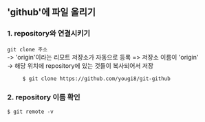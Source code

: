 ## 'github'에 파일 올리기  

### 1. repository와 연결시키기  
`git clone 주소`  
   -> 'origin'이라는 리모트 저장소가 자동으로 등록 => 저장소 이름이 'origin'  
   -> 해당 위치에 repository에 있는 것들이 복사되어서 저장

         $ git clone https://github.com/yougi8/git-github  
         
### 2. repository 이름 확인  

    $ git remote -v  

    
